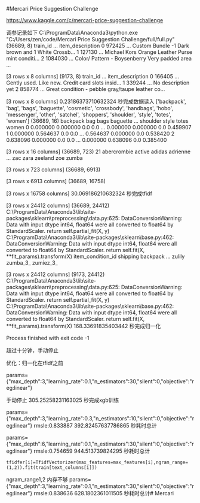 #Mercari Price Suggestion Challenge

https://www.kaggle.com/c/mercari-price-suggestion-challenge



调参记录如下
C:\ProgramData\Anaconda3\python.exe "C:/Users/zen/code/Mercari Price Suggestion Challenge/full/full.py"
(36689, 8)
   train_id  ...                                   item_description
0    972425  ...  Custom Bundle -1 Dark brown and 1 White Crossb...
1    127130  ...  Michael Kors Orange Leather Purse mint conditi...
2   1084030  ...  Color/ Pattern - Boysenberry Very padded area ...

[3 rows x 8 columns]
(9173, 8)
   train_id  ...                                   item_description
0    166405  ...  Gently used. Like new. Credit card slots insid...
1    339244  ...                                 No description yet
2    858774  ...  Great condition - pebble gray/taupe leather co...

[3 rows x 8 columns]
 0.23186373710632324 秒完成数据读入
['backpack', 'bag', 'bags', 'baguette', 'cosmetic', 'crossbody', 'handbags', 'hobo', 'messenger', 'other', 'satchel', 'shoppers', 'shoulder', 'style', 'totes', 'women']
(36689, 16)
   backpack       bag  bags  baguette  ...  shoulder     style  totes     women
0  0.000000  0.000000   0.0       0.0  ...  0.000000  0.000000    0.0  0.459907
1  0.000000  0.564637   0.0       0.0  ...  0.564637  0.000000    0.0  0.538420
2  0.638096  0.000000   0.0       0.0  ...  0.000000  0.638096    0.0  0.385400

[3 rows x 16 columns]
(36689, 723)
    21  abercrombie  active  adidas  adrienne  ...  zac  zara  zeeland  zoe  zumba

[3 rows x 723 columns]
(36689, 6913)


[3 rows x 6913 columns]
(36689, 16758)

[3 rows x 16758 columns]
 30.069186210632324 秒完成tfidf

[3 rows x 24412 columns]
(36689, 24412)
C:\ProgramData\Anaconda3\lib\site-packages\sklearn\preprocessing\data.py:625: DataConversionWarning: Data with input dtype int64, float64 were all converted to float64 by StandardScaler.
  return self.partial_fit(X, y)
C:\ProgramData\Anaconda3\lib\site-packages\sklearn\base.py:462: DataConversionWarning: Data with input dtype int64, float64 were all converted to float64 by StandardScaler.
  return self.fit(X, **fit_params).transform(X)
   item_condition_id  shipping  backpack  ...  zulily  zumba_3_  zumiez_3_

[3 rows x 24412 columns]
(9173, 24412)
C:\ProgramData\Anaconda3\lib\site-packages\sklearn\preprocessing\data.py:625: DataConversionWarning: Data with input dtype int64, float64 were all converted to float64 by StandardScaler.
  return self.partial_fit(X, y)
C:\ProgramData\Anaconda3\lib\site-packages\sklearn\base.py:462: DataConversionWarning: Data with input dtype int64, float64 were all converted to float64 by StandardScaler.
  return self.fit(X, **fit_params).transform(X)
 168.33691835403442 秒完成归一化

Process finished with exit code -1

超过十分钟，手动停止

优化：归一化在tfidf之前

params={"max_depth":3,"learning_rate":0.1,"n_estimators":30,"silent":0,"objective":"reg:linear"}

手动停止
 305.25258231163025 秒完成xgb训练

params={"max_depth":3,"learning_rate":0.3,"n_estimators":10,"silent":0,"objective":"reg:linear"}
 rmsle:0.833887
392.82457637786865 秒耗时总计

params={"max_depth":6,"learning_rate":0.1,"n_estimators":30,"silent":0,"objective":"reg:linear"}
rmsle:0.754659
 944.513739824295 秒耗时总计

    tfidfer[i]=TfidfVectorizer(max_features=max_features[i],ngram_range=(1,2)).fit(train[text_columns[i]])
ngram_range1,2 内存不够
params={"max_depth":3,"learning_rate":0.1,"n_estimators":30,"silent":0,"objective":"reg:linear"}
rmsle:0.838636
 628.1802361011505 秒耗时总计# Mercari
